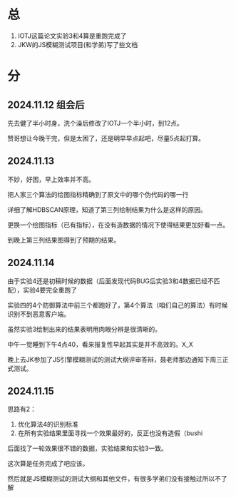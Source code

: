 <!--
 * @Author: LetMeFly
 * @Date: 2024-11-12 23:05:34
 * @LastEditors: LetMeFly.xyz
 * @LastEditTime: 2024-11-15 13:07:01
-->
# 总

1. IOTJ这篇论文实验3和4算是重跑完成了
2. JKW的JS模糊测试项目(和学弟)写了些文档

# 分

## 2024.11.12 组会后

先去健了半小时身，洗个澡后修改了IOTJ一个半小时，到12点。

赞哥想让今晚干完，但是太困了，还是明早早点起吧，尽量5点起打算。

## 2024.11.13

不妙，好困，早上效率并不高。

把人家三个算法的绘图指标精确到了原文中的哪个伪代码的哪一行

详细了解HDBSCAN原理，知道了第三列绘制结果为什么是这样的原因。

更换一个绘图指标（已有指标），在没有造数据的情况下使得结果更加好看一点。

到晚上第三列结果图得到了预期的结果。

## 2024.11.14

由于实验4还是初稿时候的数据（后面发现代码BUG后实验3和4数据已经不匹配），实验4要完全重跑了

实验四的4个防御算法中前三个都跑好了，第4个算法（咱们自己的算法）有时候识别不到恶意客户端。

虽然实验3绘制出来的结果表明用肉眼分辨是很清晰的。

中午一觉睡到下午4点40，看来报复性早起其实是并不高效的。X_X

晚上去JK参加了JS引擎模糊测试的测试大纲评审答辩，聂老师那边通知下周三正式测试。

## 2024.11.15

思路有2：

1. 优化算法4的识别标准
2. 在所有实验结果里面寻找一个效果最好的，反正也没有造假（bushi

后面找了一轮效果很不错的数据，实验结果和实验3一致。

这次算是任务完成了吧应该。

然后就是JS模糊测试的测试大纲和其他文件，有很多学弟们没有接触过所以不了解
